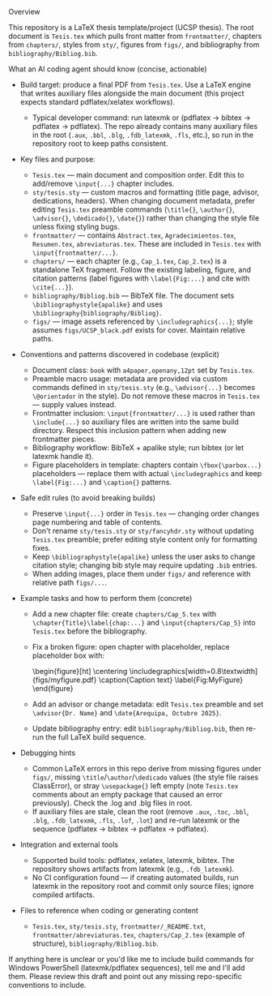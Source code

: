 Overview

This repository is a LaTeX thesis template/project (UCSP thesis). The root document is `Tesis.tex` which pulls front matter from `frontmatter/`, chapters from `chapters/`, styles from `sty/`, figures from `figs/`, and bibliography from `bibliography/Bibliog.bib`.

What an AI coding agent should know (concise, actionable)

- Build target: produce a final PDF from `Tesis.tex`. Use a LaTeX engine that writes auxiliary files alongside the main document (this project expects standard pdflatex/xelatex workflows).
  - Typical developer command: run latexmk or (pdflatex -> bibtex -> pdflatex -> pdflatex). The repo already contains many auxiliary files in the root (`.aux`, `.bbl`, `.blg`, `.fdb_latexmk`, `.fls`, etc.), so run in the repository root to keep paths consistent.

- Key files and purpose:
  - `Tesis.tex` — main document and composition order. Edit this to add/remove `\input{...}` chapter includes.
  - `sty/tesis.sty` — custom macros and formatting (title page, advisor, dedications, headers). When changing document metadata, prefer editing `Tesis.tex` preamble commands (`\title{}`, `\author{}`, `\advisor{}`, `\dedicado{}`, `\date{}`) rather than changing the style file unless fixing styling bugs.
  - `frontmatter/` — contains `Abstract.tex`, `Agradecimientos.tex`, `Resumen.tex`, `abreviaturas.tex`. These are included in `Tesis.tex` with `\input{frontmatter/...}`.
  - `chapters/` — each chapter (e.g., `Cap_1.tex`, `Cap_2.tex`) is a standalone TeX fragment. Follow the existing labeling, figure, and citation patterns (label figures with `\label{Fig:...}` and cite with `\cite{...}`).
  - `bibliography/Bibliog.bib` — BibTeX file. The document sets `\bibliographystyle{apalike}` and uses `\bibliography{bibliography/Bibliog}`.
  - `figs/` — image assets referenced by `\includegraphics{...}`; style assumes `figs/UCSP_black.pdf` exists for cover. Maintain relative paths.

- Conventions and patterns discovered in codebase (explicit)
  - Document class: `book` with `a4paper,openany,12pt` set by `Tesis.tex`.
  - Preamble macro usage: metadata are provided via custom commands defined in `sty/tesis.sty` (e.g., `\advisor{...}` becomes `\@orientador` in the style). Do not remove these macros in `Tesis.tex` — supply values instead.
  - Frontmatter inclusion: `\input{frontmatter/...}` is used rather than `\include{...}` so auxiliary files are written into the same build directory. Respect this inclusion pattern when adding new frontmatter pieces.
  - Bibliography workflow: BibTeX + apalike style; run bibtex (or let latexmk handle it).
  - Figure placeholders in template: chapters contain `\fbox{\parbox...}` placeholders — replace them with actual `\includegraphics` and keep `\label{Fig:...}` and `\caption{}` patterns.

- Safe edit rules (to avoid breaking builds)
  - Preserve `\input{...}` order in `Tesis.tex` — changing order changes page numbering and table of contents.
  - Don't rename `sty/tesis.sty` or `sty/fancyhdr.sty` without updating `Tesis.tex` preamble; prefer editing style content only for formatting fixes.
  - Keep `\bibliographystyle{apalike}` unless the user asks to change citation style; changing bib style may require updating `.bib` entries.
  - When adding images, place them under `figs/` and reference with relative path `figs/...`.

- Example tasks and how to perform them (concrete)
  - Add a new chapter file: create `chapters/Cap_5.tex` with `\chapter{Title}\label{chap:...}` and `\input{chapters/Cap_5}` into `Tesis.tex` before the bibliography.
  - Fix a broken figure: open chapter with placeholder, replace placeholder box with:

    \begin{figure}[ht]
    \centering
    \includegraphics[width=0.8\textwidth]{figs/myfigure.pdf}
    \caption{Caption text}
    \label{Fig:MyFigure}
    \end{figure}

  - Add an advisor or change metadata: edit `Tesis.tex` preamble and set `\advisor{Dr. Name}` and `\date{Arequipa, Octubre 2025}`.
  - Update bibliography entry: edit `bibliography/Bibliog.bib`, then re-run the full LaTeX build sequence.

- Debugging hints
  - Common LaTeX errors in this repo derive from missing figures under `figs/`, missing `\title`/`\author`/`\dedicado` values (the style file raises ClassError), or stray `\usepackage{}` left empty (note `Tesis.tex` comments about an empty package that caused an error previously). Check the .log and .blg files in root.
  - If auxiliary files are stale, clean the root (remove `.aux`, `.toc`, `.bbl`, `.blg`, `.fdb_latexmk`, `.fls`, `.lof`, `.lot`) and re-run latexmk or the sequence (pdflatex -> bibtex -> pdflatex -> pdflatex).

- Integration and external tools
  - Supported build tools: pdflatex, xelatex, latexmk, bibtex. The repository shows artifacts from latexmk (e.g., `.fdb_latexmk`).
  - No CI configuration found — if creating automated builds, run latexmk in the repository root and commit only source files; ignore compiled artifacts.

- Files to reference when coding or generating content
  - `Tesis.tex`, `sty/tesis.sty`, `frontmatter/_README.txt`, `frontmatter/abreviaturas.tex`, `chapters/Cap_2.tex` (example of structure), `bibliography/Bibliog.bib`.

If anything here is unclear or you'd like me to include build commands for Windows PowerShell (latexmk/pdflatex sequences), tell me and I'll add them. Please review this draft and point out any missing repo-specific conventions to include.